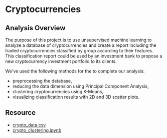 # Cryptocurrencies

## Analysis Overview
The purpose of this project is to use unsupervised machine learning to analyze a database of cryptocurrencies and create a report including the traded cryptocurrencies classified by group according to their features.
This classification report could be used by an investment bank to propose a new cryptocurrency investment portfolio to its clients.

We've used the following methods for the to complete our analysis:

  * preprocessing the database,
  * reducing the data dimension using Principal Component Analysis,
  * clustering cryptocurrencies using K-Means,
  * visualizing classification results with 2D and 3D scatter plots.

## Resource

 * [crypto_data.csv](https://2u-data-curriculum-team.s3.amazonaws.com/dataviz-online/module_18/crypto_data.csv)
 * [crypto_clustering.ipynb](https://2u-data-curriculum-team.s3.amazonaws.com/dataviz-online/module_18/crypto_clustering_starter_code.ipynb)


